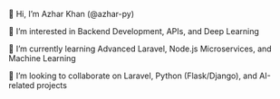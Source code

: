 👋 Hi, I’m Azhar Khan (@azhar-py)

👀 I’m interested in Backend Development, APIs, and Deep Learning

🌱 I’m currently learning Advanced Laravel, Node.js Microservices, and Machine Learning

💞️ I’m looking to collaborate on Laravel, Python (Flask/Django), and AI-related projects


<!---
azhar-py/azhar-py is a ✨ special ✨ repository because its `README.md` (this file) appears on your GitHub profile.
You can click the Preview link to take a look at your changes.
--->

